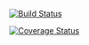 [![Build Status](https://travis-ci.com/nourahedhli/is219day3.svg?branch=master)](https://travis-ci.com/nourahedhli/is219day3)


[![Coverage Status](https://coveralls.io/repos/github/nourahedhli/is219day3/badge.svg?branch=master)](https://coveralls.io/github/nourahedhli/is219day3?branch=master)
